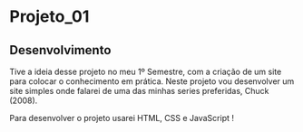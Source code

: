 <h1>Projeto_01</h1>

<h2>Desenvolvimento</h2>

<p>Tive a ideia desse projeto no meu 1º Semestre, com a criação de um site para colocar o conhecimento em prática. Neste projeto vou desenvolver um site simples onde falarei de uma das minhas series preferidas, Chuck (2008).</p>

<p>Para desenvolver o projeto usarei HTML, CSS e JavaScript !</p>
